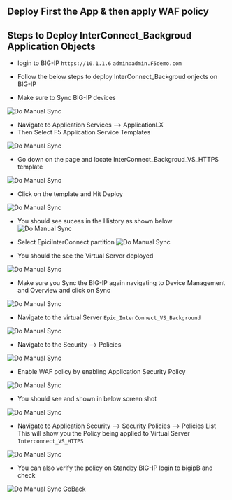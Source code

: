 ## Deploy First the App & then apply WAF policy

## Steps to Deploy InterConnect_Backgroud Application Objects

- login to BIG-IP ```https://10.1.1.6``` ```admin:admin.F5demo.com```
 
- Follow the below steps to deploy InterConnect_Backgroud onjects on BIG-IP

- Make sure to Sync BIG-IP devices

![Do Manual Sync](../docs/sync2.png)

- Navigate to Application Services --> ApplicationLX 
- Then Select F5 Application Service Templates

![Do Manual Sync](../docs/apps.png)

- Go down on the page and locate InterConnect_Backgroud_VS_HTTPS template

![Do Manual Sync](../docs/template2.png)

- Click on the template and Hit Deploy

![Do Manual Sync](../docs/deploy2.png)

- You should see sucess in the History as shown below
![Do Manual Sync](../docs/sucess2.png)

- Select EpiciInterConnect partition
![Do Manual Sync](../docs/partition2.png)

- You should the see the Virtual Server deployed

![Do Manual Sync](../docs/vs2.png)

- Make sure you Sync the BIG-IP again navigating to Device Management
and Overview and click on Sync

![Do Manual Sync](../docs/sync2.png)

- Navigate to the virtual Server ```Epic_InterConnect_VS_Background```

![Do Manual Sync](../docs/vs3.png)

- Navigate to the Security --> Policies 

![Do Manual Sync](../docs/checkpolicy.png)

- Enable WAF policy by enabling Application Security Policy

![Do Manual Sync](../docs/enablepolicy.png)

- You should see and shown in below screen shot

![Do Manual Sync](../docs/screen.png)

- Navigate to Application Security --> Security Policies --> Policies List
This will show you the Policy being applied to Virtual Server ```Interconnect_VS_HTTPS```

![Do Manual Sync](../docs/vswaf.png)

- You can also verify the policy on Standby BIG-IP
login to bigipB and check

![Do Manual Sync](../docs/standby.png)
[GoBack](../README.md)
